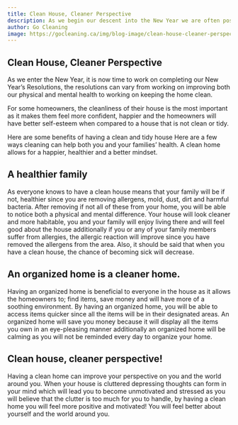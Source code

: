 ```yaml
---
title: Clean House, Cleaner Perspective
description: As we begin our descent into the New Year we are often posed with the question 'Where do we ...
author: Go Cleaning
image: https://gocleaning.ca/img/blog-image/clean-house-cleaner-perspective
---
```


## Clean House, Cleaner Perspective

As we enter the New Year, it is now time to work on completing our New Year’s Resolutions, the resolutions can vary from working on improving both our physical and mental health to working on keeping the home clean.

For some homeowners, the cleanliness of their house is the most important as it makes them feel more confident, happier and the homeowners will have better self-esteem when compared to a house that is not clean or tidy.

Here are some benefits of having a clean and tidy house Here are a few ways cleaning can help both you and your families’ health. A clean home allows for a happier, healthier and a better mindset.

## A healthier family
As everyone knows to have a clean house means that your family will be if not, healthier since you are removing allergens, mold, dust, dirt and harmful bacteria. After removing if not all of these from your home, you will be able to notice both a physical and mental difference. Your house will look cleaner and more habitable, you and your family will enjoy living there and will feel good about the house additionally if you or any of your family members suffer from allergies, the allergic reaction will improve since you have removed the allergens from the area. Also, it should be said that when you have a clean house, the chance of becoming sick will decrease.

## An organized home is a cleaner home.
Having an organized home is beneficial to everyone in the house as it allows the homeowners to; find items, save money and will have more of a soothing environment. By having an organized home, you will be able to access items quicker since all the items will be in their designated areas. An organized home will save you money because it will display all the items you own in an eye-pleasing manner additionally an organized home will be calming as you will not be reminded every day to organize your home.

## Clean house, cleaner perspective!
Having a clean home can improve your perspective on you and the world around you. When your house is cluttered depressing thoughts can form in your mind which will lead you to become unmotivated and stressed as you will believe that the clutter is too much for you to handle, by having a clean home you will feel more positive and motivated! You will feel better about yourself and the world around you.